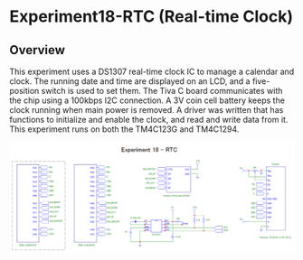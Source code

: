 # Experiment18-RTC (Real-time Clock)

## Overview
This experiment uses a DS1307 real-time clock IC to manage a calendar and clock.  The running date and time are displayed on an LCD,  and a five-position switch is used to set them.  The Tiva C board communicates with the chip using a 100kbps I2C connection.  A 3V coin cell battery keeps the clock running when main power is removed.   A driver was written that has functions to initialize and enable the clock, and read and write data from it.   This experiment runs on both the TM4C123G and TM4C1294.

![Experiment18-RTC](Experiment18-RTC-circuit.png)  
